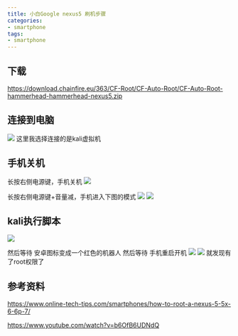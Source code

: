 ```yaml
---
title: 小白Google nexus5 刷机步骤
categories:
- smartphone
tags:
- smartphone
---
```


## 下载
https://download.chainfire.eu/363/CF-Root/CF-Auto-Root/CF-Auto-Root-hammerhead-hammerhead-nexus5.zip

## 连接到电脑
![](https://raw.githubusercontent.com/Whale3070/Whale3070.github.io/master/images/05-15-11/4.PNG)
这里我选择连接的是kali虚拟机

## 手机关机
长按右侧电源键，手机关机
![](https://raw.githubusercontent.com/Whale3070/Whale3070.github.io/master/images/05-15-11/6.jpg)

长按右侧电源键+音量减，手机进入下图的模式
![](https://raw.githubusercontent.com/Whale3070/Whale3070.github.io/master/images/05-15-11/5.jpg)
![](https://raw.githubusercontent.com/Whale3070/Whale3070.github.io/master/images/05-15-11/7.jpg)

## kali执行脚本
![](https://raw.githubusercontent.com/Whale3070/Whale3070.github.io/master/images/05-15-11/5.png)

然后等待
安卓图标变成一个红色的机器人
然后等待
手机重启开机
![](https://raw.githubusercontent.com/Whale3070/Whale3070.github.io/master/images/05-15-11/8.jpg)
![](https://raw.githubusercontent.com/Whale3070/Whale3070.github.io/master/images/05-15-11/9.jpg)
就发现有了root权限了

## 参考资料
https://www.online-tech-tips.com/smartphones/how-to-root-a-nexus-5-5x-6-6p-7/

https://www.youtube.com/watch?v=b6OfB6UDNdQ
